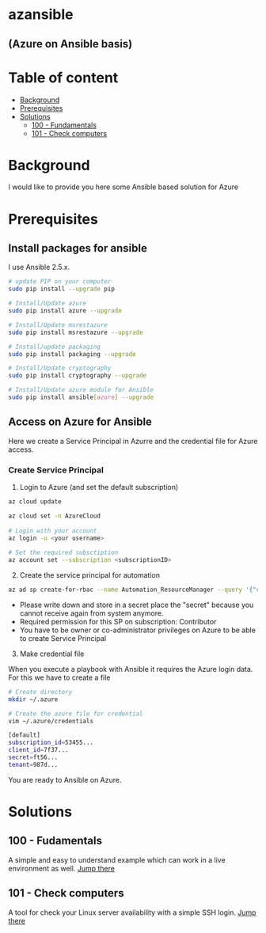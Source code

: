 azansible
==========
(Azure on Ansible basis)
-----

# Table of content
* [Background](#background)
* [Prerequisites](#prerequisites)
* [Solutions](#solutions)
	* [100 - Fundamentals](#100---fudamentals)
	* [101 - Check computers](#101---check-computers)

# Background

I would like to provide you here some Ansible based solution for Azure

# Prerequisites

## Install packages for ansible

I use Ansible 2.5.x.

``` bash
# update PIP on your computer
sudo pip install --upgrade pip 

# Install/Update azure 
sudo pip install azure --upgrade 

# Install/Update msrestazure 
sudo pip install msrestazure --upgrade  

# Install/update packaging 
sudo pip install packaging --upgrade 

# Install/Update cryptography 
sudo pip install cryptography --upgrade 

# Install/Update azure module for Ansible 
sudo pip install ansible[azure] --upgrade
```

## Access on Azure for Ansible

Here we create a Service Principal in Azurre and the credential file for Azure access.

### Create Service Principal

1. Login to Azure  (and set the default subscription)

``` bash
az cloud update

az cloud set -n AzureCloud
     
# Login with your account
az login -u <your username>
     
# Set the required subsctiption
az account set --subscription <subscriptionID>
```

2. Create the service principal for automation

``` bash
az ad sp create-for-rbac --name Automation_ResourceManager --query '{"client_id": appId, "secret": password, "tenant": tenant}'
```

* Please write down and store in a secret place the "secret" because you cannot receive again from system anymore.
* Required permission for this SP on subscription: Contributor
* You have to be owner or co-administrator privileges on Azure to be able to create Service Principal

3. Make credential file

When you execute a playbook with Ansible it requires the Azure login data. For this we have to create a file

``` bash
# Create directory
mkdir ~/.azure

# Create the azure file for credential
vim ~/.azure/credentials

[default]
subscription_id=53455...
client_id=7f37...
secret=ft56...
tenant=987d...
```

You are ready to Ansible on Azure.

# Solutions
## 100 - Fudamentals

A simple and easy to understand example which can work in a live environment as well. [Jump there](100_fundamentals)

## 101 - Check computers

A tool for check your Linux server availability with a simple SSH login. [Jump there](101_check_computers)



